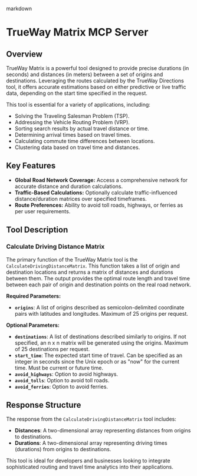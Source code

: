 markdown
# TrueWay Matrix MCP Server

## Overview

TrueWay Matrix is a powerful tool designed to provide precise durations (in seconds) and distances (in meters) between a set of origins and destinations. Leveraging the routes calculated by the TrueWay Directions tool, it offers accurate estimations based on either predictive or live traffic data, depending on the start time specified in the request.

This tool is essential for a variety of applications, including:

- Solving the Traveling Salesman Problem (TSP).
- Addressing the Vehicle Routing Problem (VRP).
- Sorting search results by actual travel distance or time.
- Determining arrival times based on travel times.
- Calculating commute time differences between locations.
- Clustering data based on travel time and distances.

## Key Features

- **Global Road Network Coverage:** Access a comprehensive network for accurate distance and duration calculations.
- **Traffic-Based Calculations:** Optionally calculate traffic-influenced distance/duration matrices over specified timeframes.
- **Route Preferences:** Ability to avoid toll roads, highways, or ferries as per user requirements.

## Tool Description

### Calculate Driving Distance Matrix

The primary function of the TrueWay Matrix tool is the `CalculateDrivingDistanceMatrix`. This function takes a list of origin and destination locations and returns a matrix of distances and durations between them. The output provides the optimal route length and travel time between each pair of origin and destination points on the real road network.

**Required Parameters:**

- **`origins`**: A list of origins described as semicolon-delimited coordinate pairs with latitudes and longitudes. Maximum of 25 origins per request.

**Optional Parameters:**

- **`destinations`**: A list of destinations described similarly to origins. If not specified, an n x n matrix will be generated using the origins. Maximum of 25 destinations per request.
- **`start_time`**: The expected start time of travel. Can be specified as an integer in seconds since the Unix epoch or as "now" for the current time. Must be current or future time.
- **`avoid_highways`**: Option to avoid highways.
- **`avoid_tolls`**: Option to avoid toll roads.
- **`avoid_ferries`**: Option to avoid ferries.

## Response Structure

The response from the `CalculateDrivingDistanceMatrix` tool includes:

- **Distances**: A two-dimensional array representing distances from origins to destinations.
- **Durations**: A two-dimensional array representing driving times (durations) from origins to destinations.

This tool is ideal for developers and businesses looking to integrate sophisticated routing and travel time analytics into their applications.